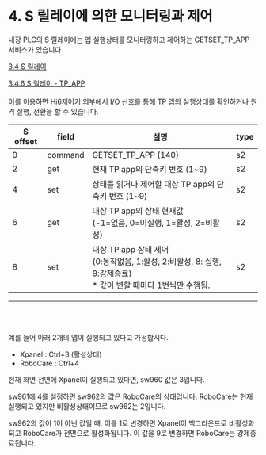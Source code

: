 ﻿# 4. S 릴레이에 의한 모니터링과 제어

내장 PLC의 S 릴레이에는 앱 실행상태를 모니터링하고 제어하는 GETSET_TP_APP 서비스가 있습니다. <br>

[3.4 S 릴레이](https://hrbook-hrc.web.app/#/view/doc-hi6-embedded-plc/korean/3-relay/4-sw-relay/README)

[3.4.6 S 릴레이 - TP_APP](https://hrbook-hrc.web.app/#/view/doc-hi6-embedded-plc/korean/3-relay/4-sw-relay/6-slot-tp-app)
<br><br>
이를 이용하면 Hi6제어기 외부에서 I/O 신호를 통해 TP 앱의 실행상태를 확인하거나 원격 실행, 전환을 할 수 있습니다.


| S offset| field  | 설명                                              | type |
| ------- | ------ | ------------------------------------------------- | ---- | 
| 0       | command| GETSET_TP_APP (140)                               | s2   |
| 2       | get    | 현재 TP app의 단축키 번호 (1~9)                    | s2   |
| 4       | set    | 상태를 읽거나 제어할 대상 TP app의 단축키 번호 (1~9) | s2   |
| 6       | get    | 대상 TP app의 상태 현재값<br>(-1=없음, 0=미실행, 1=활성, 2=비활성) | s2   |
| 8       | set    | 대상 TP app 상태 제어<br>(0:동작없음, 1:활성, 2:비활성, 8: 실행, 9:강제종료)<br>* 값이 변할 때마다 1번씩만 수행됨.  | s2   |

<hr/><br/><br/>

예를 들어 아래 2개의 앱이 실행되고 있다고 가정합시다.

* Xpanel : Ctrl+3 \(활성상태\)
* RoboCare : Ctrl+4

현재 화면 전면에 Xpanel이 실행되고 있다면, sw960 값은 3입니다.

sw961에 4를 설정하면 sw962의 값은 RoboCare의 상태입니다. RoboCare는 현재 실행되고 있지만 비활성상태이므로 sw962는 2입니다.

sw962의 값이 1이 아닌 값일 때, 이를 1로 변경하면 Xpanel이 백그라운드로 비활성화되고 RoboCare가 전면으로 활성화됩니다. 이 값을 9로 변경하면 RoboCare는 강제종료됩니다.

